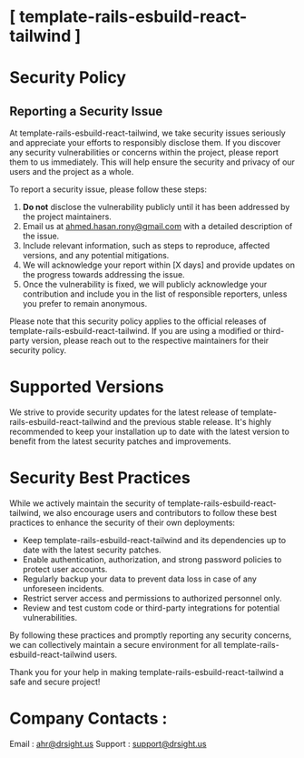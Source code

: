 # [ template-rails-esbuild-react-tailwind ]

# Security Policy

## Reporting a Security Issue

At template-rails-esbuild-react-tailwind, we take security issues seriously and appreciate your efforts to responsibly disclose them. If you discover any security vulnerabilities or concerns within the project, please report them to us immediately. This will help ensure the security and privacy of our users and the project as a whole.

To report a security issue, please follow these steps:

1. **Do not** disclose the vulnerability publicly until it has been addressed by the project maintainers.
2. Email us at [ahmed.hasan.rony@gmail.com](mailto:ahmed.hasan.rony@gmail.com) with a detailed description of the issue.
3. Include relevant information, such as steps to reproduce, affected versions, and any potential mitigations.
4. We will acknowledge your report within [X days] and provide updates on the progress towards addressing the issue.
5. Once the vulnerability is fixed, we will publicly acknowledge your contribution and include you in the list of responsible reporters, unless you prefer to remain anonymous.

Please note that this security policy applies to the official releases of template-rails-esbuild-react-tailwind. If you are using a modified or third-party version, please reach out to the respective maintainers for their security policy.

# Supported Versions

We strive to provide security updates for the latest release of template-rails-esbuild-react-tailwind and the previous stable release. It's highly recommended to keep your installation up to date with the latest version to benefit from the latest security patches and improvements.

# Security Best Practices

While we actively maintain the security of template-rails-esbuild-react-tailwind, we also encourage users and contributors to follow these best practices to enhance the security of their own deployments:

- Keep template-rails-esbuild-react-tailwind and its dependencies up to date with the latest security patches.
- Enable authentication, authorization, and strong password policies to protect user accounts.
- Regularly backup your data to prevent data loss in case of any unforeseen incidents.
- Restrict server access and permissions to authorized personnel only.
- Review and test custom code or third-party integrations for potential vulnerabilities.

By following these practices and promptly reporting any security concerns, we can collectively maintain a secure environment for all template-rails-esbuild-react-tailwind users.

Thank you for your help in making template-rails-esbuild-react-tailwind a safe and secure project!

# Company Contacts : 
Email : [ahr@drsight.us](mailto:ahr@drsight.us)
Support : [support@drsight.us](mailto:support@drsight.us)


